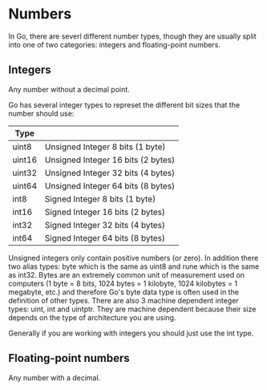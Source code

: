 # Numbers

In Go, there are severl different number types, though they are usually split
into one of two categories: integers and floating-point numbers.

## Integers

Any number without a decimal point.

Go has several integer types to represet the different bit sizes that the 
number should use:

| Type   |                                    |
|--------|------------------------------------|
| uint8  | Unsigned Integer 8 bits (1 byte)   |
| uint16 | Unsigned Integer 16 bits (2 bytes) |
| uint32 | Unsigned Integer 32 bits (4 bytes) |
| uint64 | Unsigned Integer 64 bits (8 bytes) |
| int8   | Signed Integer 8 bits (1 byte)     |
| int16  | Signed Integer 16 bits (2 bytes)   |
| int32  | Signed Integer 32 bits (4 bytes)   |
| int64  | Signed Integer 64 bits (8 bytes)   |


Unsigned integers only contain positive numbers (or zero). In addition there two 
alias types: byte which is the same as uint8 and rune which is the same as 
int32. Bytes are an extremely common unit of measurement used on computers 
(1 byte = 8 bits, 1024 bytes = 1 kilobyte, 1024 kilobytes = 1 megabyte, etc.) 
and therefore Go's byte data type is often used in the definition of other 
types. There are also 3 machine dependent integer types: uint, int and uintptr. 
They are machine dependent because their size depends on the type of 
architecture you are using.

Generally if you are working with integers you should just use the int type.

## Floating-point numbers

Any number with a decimal.
